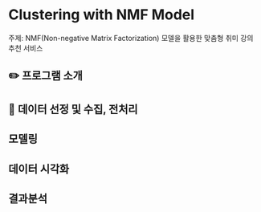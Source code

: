 # Clustering with NMF Model

  주제: NMF(Non-negative Matrix Factorization) 모델을 활용한 맞춤형 취미 강의 추천 서비스

## ✏️ 프로그램 소개




## 📝 데이터 선정 및 수집, 전처리




## 모델링




## 데이터 시각화




## 결과분석



